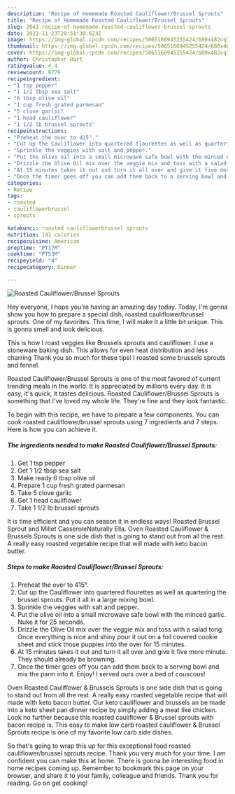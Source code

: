 ```yaml
---
description: "Recipe of Homemade Roasted Cauliflower/Brussel Sprouts"
title: "Recipe of Homemade Roasted Cauliflower/Brussel Sprouts"
slug: 2041-recipe-of-homemade-roasted-cauliflower-brussel-sprouts
date: 2021-11-23T20:51:30.623Z
image: https://img-global.cpcdn.com/recipes/5065166945255424/680x482cq70/roasted-cauliflowerbrussel-sprouts-recipe-main-photo.jpg
thumbnail: https://img-global.cpcdn.com/recipes/5065166945255424/680x482cq70/roasted-cauliflowerbrussel-sprouts-recipe-main-photo.jpg
cover: https://img-global.cpcdn.com/recipes/5065166945255424/680x482cq70/roasted-cauliflowerbrussel-sprouts-recipe-main-photo.jpg
author: Christopher Hart
ratingvalue: 4.4
reviewcount: 8779
recipeingredient:
- "1 tsp pepper"
- "1 1/2 tbsp sea salt"
- "6 tbsp olive oil"
- "1 cup fresh grated parmesan"
- "5 clove garlic"
- "1 head cauliflower"
- "1 1/2 lb brussel sprouts"
recipeinstructions:
- "Preheat the over to 415°."
- "Cut up the Cauliflower into quartered flourettes as well as quartering the brussel sprouts. Put it all in a large mixing bowl."
- "Sprinkle the veggies with salt and pepper."
- "Put the olive oil into a small microwave safe bowl with the minced garlic. Nuke it for 25 seconds."
- "Drizzle the Olive Oil mix over the veggie mix and toss with a salad tong. Once everything is nice and shiny pour it out on a foil covered cookie sheet and stick those puppies into the over for 15 minutes."
- "At 15 minutes takes it out and turn it all over and give it five more minute. They should already be browning."
- "Once the timer goes off you can add them back to a serving bowl and mix the parm into it. Enjoy! I served ours over a bed of couscous!"
categories:
- Recipe
tags:
- roasted
- cauliflowerbrussel
- sprouts

katakunci: roasted cauliflowerbrussel sprouts 
nutrition: 141 calories
recipecuisine: American
preptime: "PT17M"
cooktime: "PT53M"
recipeyield: "4"
recipecategory: Dinner

---
```



![Roasted Cauliflower/Brussel Sprouts](https://img-global.cpcdn.com/recipes/5065166945255424/680x482cq70/roasted-cauliflowerbrussel-sprouts-recipe-main-photo.jpg)

Hey everyone, I hope you're having an amazing day today. Today, I'm gonna show you how to prepare a special dish, roasted cauliflower/brussel sprouts. One of my favorites. This time, I will make it a little bit unique. This is gonna smell and look delicious.

This is how I roast veggies like Brussels sprouts and cauliflower. I use a stoneware baking dish. This allows for even heat distribution and less charring Thank you so much for these tips! I roasted some brussels sprouts and fennel.

Roasted Cauliflower/Brussel Sprouts is one of the most favored of current trending meals in the world. It is appreciated by millions every day. It is easy, it's quick, it tastes delicious. Roasted Cauliflower/Brussel Sprouts is something that I've loved my whole life. They're fine and they look fantastic.


To begin with this recipe, we have to prepare a few components. You can cook roasted cauliflower/brussel sprouts using 7 ingredients and 7 steps. Here is how you can achieve it.

<!--inarticleads1-->

##### The ingredients needed to make Roasted Cauliflower/Brussel Sprouts:

1. Get 1 tsp pepper
1. Get 1 1/2 tbsp sea salt
1. Make ready 6 tbsp olive oil
1. Prepare 1 cup fresh grated parmesan
1. Take 5 clove garlic
1. Get 1 head cauliflower
1. Take 1 1/2 lb brussel sprouts


It is time efficient and you can season it in endless ways! Roasted Brussel Sprout and Millet CasseroleNaturally Ella. Oven Roasted Cauliflower &amp; Brussels Sprouts is one side dish that is going to stand out from all the rest. A really easy roasted vegetable recipe that will made with keto bacon butter. 

<!--inarticleads2-->

##### Steps to make Roasted Cauliflower/Brussel Sprouts:

1. Preheat the over to 415°.
1. Cut up the Cauliflower into quartered flourettes as well as quartering the brussel sprouts. Put it all in a large mixing bowl.
1. Sprinkle the veggies with salt and pepper.
1. Put the olive oil into a small microwave safe bowl with the minced garlic. Nuke it for 25 seconds.
1. Drizzle the Olive Oil mix over the veggie mix and toss with a salad tong. Once everything is nice and shiny pour it out on a foil covered cookie sheet and stick those puppies into the over for 15 minutes.
1. At 15 minutes takes it out and turn it all over and give it five more minute. They should already be browning.
1. Once the timer goes off you can add them back to a serving bowl and mix the parm into it. Enjoy! I served ours over a bed of couscous!


Oven Roasted Cauliflower &amp; Brussels Sprouts is one side dish that is going to stand out from all the rest. A really easy roasted vegetable recipe that will made with keto bacon butter. Our keto cauliflower and brussels an be made into a keto sheet pan dinner recipe by simply adding a meat like chicken. Look no further because this roasted cauliflower &amp; Brussel sprouts with bacon recipe is. This easy to make low carb roasted cauliflower &amp; Brussel Sprouts recipe is one of my favorite low carb side dishes. 

So that's going to wrap this up for this exceptional food roasted cauliflower/brussel sprouts recipe. Thank you very much for your time. I am confident you can make this at home. There is gonna be interesting food in home recipes coming up. Remember to bookmark this page on your browser, and share it to your family, colleague and friends. Thank you for reading. Go on get cooking!
